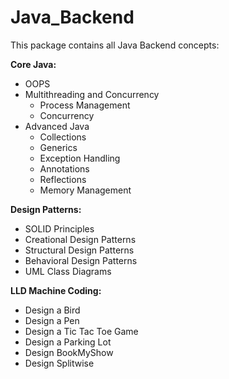 # Java_Backend
This package contains all Java Backend concepts:
  
**Core Java:**
  - OOPS
  - Multithreading and Concurrency
    - Process Management
    - Concurrency
  - Advanced Java
    - Collections 
    - Generics
    - Exception Handling
    - Annotations
    - Reflections
    - Memory Management
  
**Design Patterns:**
  - SOLID Principles
  - Creational Design Patterns
  - Structural Design Patterns
  - Behavioral Design Patterns
  - UML Class Diagrams

**LLD Machine Coding:**
  - Design a Bird
  - Design a Pen
  - Design a Tic Tac Toe Game
  - Design a Parking Lot
  - Design BookMyShow
  - Design Splitwise